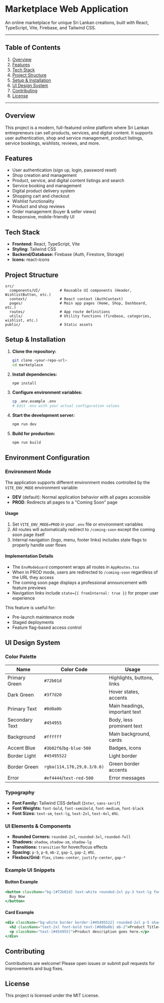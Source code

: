 
# Marketplace Web Application

An online marketplace for unique Sri Lankan creations, built with React, TypeScript, Vite, Firebase, and Tailwind CSS.

---

## Table of Contents
1. [Overview](#overview)
2. [Features](#features)
3. [Tech Stack](#tech-stack)
4. [Project Structure](#project-structure)
5. [Setup & Installation](#setup--installation)
6. [UI Design System](#ui-design-system)
7. [Contributing](#contributing)
8. [License](#license)

---

## Overview
This project is a modern, full-featured online platform where Sri Lankan entrepreneurs can sell products, services, and digital content. It supports user authentication, shop and service management, product listings, service bookings, wishlists, reviews, and more.

## Features
- User authentication (sign up, login, password reset)
- Shop creation and management
- Product, service, and digital content listings and search
- Service booking and management
- Digital product delivery system
- Shopping cart and checkout
- Wishlist functionality
- Product and shop reviews
- Order management (buyer & seller views)
- Responsive, mobile-friendly UI

## Tech Stack
- **Frontend:** React, TypeScript, Vite
- **Styling:** Tailwind CSS
- **Backend/Database:** Firebase (Auth, Firestore, Storage)
- **Icons:** react-icons

## Project Structure
```
src/
  components/UI/         # Reusable UI components (Header, WishlistButton, etc.)
  context/               # React context (AuthContext)
  pages/                 # Main app pages (Home, Shop, Dashboard, etc.)
  routes/                # App route definitions
  utils/                 # Utility functions (firebase, categories, wishlist, etc.)
public/                  # Static assets
```

## Setup & Installation
1. **Clone the repository:**
   ```sh
   git clone <your-repo-url>
   cd marketplace
   ```
2. **Install dependencies:**
   ```sh
   npm install
   ```
3. **Configure environment variables:**
   ```sh
   cp .env.example .env
   # Edit .env with your actual configuration values
   ```
4. **Start the development server:**
   ```sh
   npm run dev
   ```
5. **Build for production:**
   ```sh
   npm run build
   ```

## Environment Configuration

### Environment Mode
The application supports different environment modes controlled by the `VITE_ENV_MODE` environment variable:

- **DEV** (default): Normal application behavior with all pages accessible
- **PROD**: Redirects all pages to a "Coming Soon" page

#### Usage
1. Set `VITE_ENV_MODE=PROD` in your `.env` file or environment variables
2. All routes will automatically redirect to `/coming-soon` except the coming soon page itself
3. Internal navigation (logo, menu, footer links) includes state flags to properly handle user flows

#### Implementation Details
- The `EnvModeGuard` component wraps all routes in `AppRoutes.tsx`
- When in PROD mode, users are redirected to `/coming-soon` regardless of the URL they access
- The coming soon page displays a professional announcement with feature previews
- Navigation links include `state={{ fromInternal: true }}` for proper user experience

This feature is useful for:
- Pre-launch maintenance mode
- Staged deployments
- Feature flag-based access control

## UI Design System

### Color Palette
| Name            | Color Code         | Usage                                 |
|-----------------|-------------------|---------------------------------------|
| Primary Green   | `#72b01d`         | Highlights, buttons, links            |
| Dark Green      | `#3f7d20`         | Hover states, accents                 |
| Primary Text    | `#0d0a0b`         | Main headings, important text         |
| Secondary Text  | `#454955`         | Body, less prominent text             |
| Background      | `#ffffff`         | Main background, cards                |
| Accent Blue     | `#3b82f6`/`bg-blue-500` | Badges, icons                  |
| Border Light    | `#45495522`       | Light border                          |
| Border Green    | `rgba(114,176,29,0.3/0.6)` | Green border accents           |
| Error           | `#ef4444`/`text-red-500` | Error messages                  |

### Typography
- **Font Family:** Tailwind CSS default (`Inter`, `sans-serif`)
- **Font Weights:** `font-bold`, `font-semibold`, `font-medium`, `font-black`
- **Font Sizes:** `text-sm`, `text-lg`, `text-2xl`, `text-4xl`, etc.

### UI Elements & Components
- **Rounded Corners:** `rounded-2xl`, `rounded-3xl`, `rounded-full`
- **Shadows:** `shadow`, `shadow-sm`, `shadow-lg`
- **Transitions:** `transition` for hover/focus effects
- **Spacing:** `p-5`, `p-8`, `mb-2`, `gap-1`, `gap-2`, etc.
- **Flexbox/Grid:** `flex`, `items-center`, `justify-center`, `gap-*`

### Example UI Snippets
#### Button Example
```jsx
<button className="bg-[#72b01d] text-white rounded-2xl py-3 text-lg font-bold uppercase tracking-wide shadow-sm hover:bg-[#3f7d20] transition">
  Buy Now
</button>
```
#### Card Example
```jsx
<div className="bg-white border border-[#45495522] rounded-2xl p-5 shadow-sm">
  <h2 className="text-2xl font-bold text-[#0d0a0b] mb-2">Product Title</h2>
  <p className="text-[#454955]">Product description goes here.</p>
</div>
```

## Contributing
Contributions are welcome! Please open issues or submit pull requests for improvements and bug fixes.

## License
This project is licensed under the MIT License.
